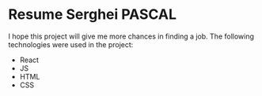 # Resume Serghei PASCAL

I hope this project will give me more chances in finding a job.
The following technologies were used in the project:

- React
- JS
- HTML
- CSS
